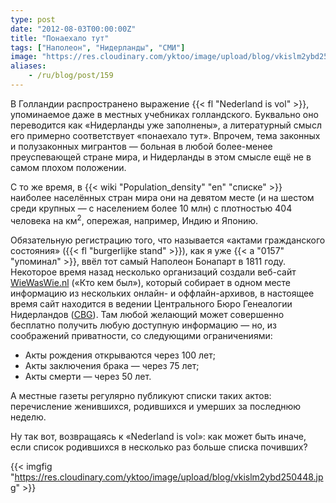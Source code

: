 ```yaml
---
type: post
date: "2012-08-03T00:00:00Z"
title: "Понаехало тут"
tags: ["Наполеон", "Нидерланды", "СМИ"]
image: "https://res.cloudinary.com/yktoo/image/upload/blog/vkislm2ybd250448.jpg"
aliases:
    - /ru/blog/post/159
---
```


В Голландии распространено выражение {{< fl "Nederland is vol" >}}, упоминаемое даже в местных учебниках голландского. Буквально оно переводится как «Нидерланды уже заполнены», а литературный смысл его примерно соответствует «понаехало тут». Впрочем, тема законных и полузаконных мигрантов — больная в любой более-менее преуспевающей стране мира, и Нидерланды в этом смысле ещё не в самом плохом положении.

<!--more-->

С то же время, в {{< wiki "Population_density" "en" "списке" >}} наиболее населённых стран мира они на девятом месте (и на шестом среди крупных — с населением более 10 млн) с плотностью 404 человека на км<sup>2</sup>, опережая, например, Индию и Японию.

Обязательную регистрацию того, что называется «актами гражданского состояния» ({{< fl "burgerlijke stand" >}}), как я уже {{< a "0157" "упоминал" >}}, ввёл тот самый Наполеон Бонапарт в 1811 году. Некоторое время назад несколько организаций создали веб-сайт [WieWasWie.nl](http://www.wiewaswie.nl/) («Кто кем был»), который собирает в одном месте информацию из нескольких онлайн- и оффлайн-архивов, в настоящее время сайт находится в ведении Центрального Бюро Генеалогии Нидерландов ([CBG](http://www.cbg.nl/)). Там любой желающий может совершенно бесплатно получить любую доступную информацию — но, из соображений приватности, со следующими ограничениями:

 * Акты рождения открываются через 100 лет;
 * Акты заключения брака — через 75 лет;
 * Акты смерти — через 50 лет.

А местные газеты регулярно публикуют списки таких актов: перечисление женившихся, родившихся и умерших за последнюю неделю.

Ну так вот, возвращаясь к «Nederland is vol»: как может быть иначе, если список родившихся в несколько раз больше списка почивших?

{{< imgfig "https://res.cloudinary.com/yktoo/image/upload/blog/vkislm2ybd250448.jpg" >}}

